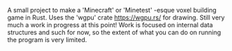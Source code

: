 A small project to make a 'Minecraft' or 'Minetest' -esque voxel building game in Rust.
Uses the 'wgpu' crate https://wgpu.rs/ for drawing.
Still very much a work in progress at this point! Work is focused on internal data structures and such for now, so the extent of what you can do on running the program is very limited.

